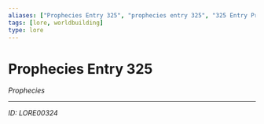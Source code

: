 ```yaml
---
aliases: ["Prophecies Entry 325", "prophecies entry 325", "325 Entry Prophecies"]
tags: [lore, worldbuilding]
type: lore
---
```


# Prophecies Entry 325

*Prophecies*

---
*ID: LORE00324*